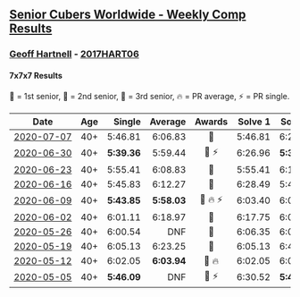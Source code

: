 <style>table {white-space: nowrap;}</style>

## [Senior Cubers Worldwide - Weekly Comp Results](/scw-comp/results/)
### [Geoff Hartnell](README.md) - [2017HART06](https://www.worldcubeassociation.org/persons/2017HART06?event=777)
#### 7x7x7 Results

<span style="white-space: nowrap;">🥇 = 1st senior</span>, <span style="white-space: nowrap;">🥈 = 2nd senior</span>, <span style="white-space: nowrap;">🥉 = 3rd senior</span>, <span style="white-space: nowrap;">🔥 = PR average</span>, <span style="white-space: nowrap;">⚡ = PR single</span>.

| Date | Age | Single | Average | Awards | Solve 1 | Solve 2 | Solve 3 | Video |
| :--: | :--: | --: | --: | :--: | --: | --: | --: | :-- |
| [2020-07-07](../../results/2020-07-07/777.md) | 40+ | 5:46.81 | 6:06.83 | 🥈 | 5:46.81 | 6:29.51 | 6:04.18 | [Link](https://www.facebook.com/events/307625317040136?view=permalink&id=308526746949993) |
| [2020-06-30](../../results/2020-06-30/777.md) | 40+ | **5:39.36** | 5:59.44 | 🥈 ⚡ | 6:26.96 | **5:39.36** | 5:52.01 | [Link](https://www.facebook.com/events/284746466306313?view=permalink&id=285669486214011) |
| [2020-06-23](../../results/2020-06-23/777.md) | 40+ | 5:55.41 | 6:08.83 | 🥈 | 5:55.41 | 6:13.81 | 6:17.26 | [Link](https://www.facebook.com/events/268636114456043?view=permalink&id=270157680970553) |
| [2020-06-16](../../results/2020-06-16/777.md) | 40+ | 5:45.83 | 6:12.27 | 🥈 | 6:28.49 | 5:45.83 | 6:22.49 | [Link](https://www.facebook.com/events/256188575607890?view=permalink&id=256977715528976) |
| [2020-06-09](../../results/2020-06-09/777.md) | 40+ | **5:43.85** | **5:58.03** | 🥈 🔥 ⚡ | 6:03.40 | 6:06.85 | **5:43.85** | [Link](https://www.facebook.com/events/1130228284009045?view=permalink&id=1131048293927044) |
| [2020-06-02](../../results/2020-06-02/777.md) | 40+ | 6:01.11 | 6:18.97 | 🥈 | 6:17.75 | 6:01.11 | 6:38.05 | [Link](https://www.facebook.com/events/573401076937046?view=permalink&id=573753436901810) |
| [2020-05-26](../../results/2020-05-26/777.md) | 40+ | 6:00.54 | DNF | 🥈 | 6:06.35 | 6:00.54 | DNF | [Link](https://www.facebook.com/events/637852836799991?view=permalink&id=638017150116893) |
| [2020-05-19](../../results/2020-05-19/777.md) | 40+ | 6:05.13 | 6:23.25 | 🥈 | 6:05.13 | 6:49.49 | 6:15.14 | [Link](https://www.facebook.com/events/201300894172579?view=permalink&id=202026737433328) |
| [2020-05-12](../../results/2020-05-12/777.md) | 40+ | 6:02.05 | **6:03.94** | 🥈 🔥 | 6:02.05 | 6:03.91 | 6:05.87 | [Link](https://www.facebook.com/events/276138643524223?view=permalink&id=276382340166520) |
| [2020-05-05](../../results/2020-05-05/777.md) | 40+ | **5:46.09** | DNF | 🥈 ⚡ | 6:30.52 | **5:46.09** | DNS | [Link](https://www.facebook.com/events/557526585195168?view=permalink&id=557747151839778) |


<!-- Global site tag (gtag.js) - Google Analytics -->
<script async src="https://www.googletagmanager.com/gtag/js?id=UA-86348435-3"></script>
<script>window.dataLayer = window.dataLayer || []; function gtag() {dataLayer.push(arguments);} gtag('js', new Date()); gtag('config', 'UA-86348435-3');</script>
